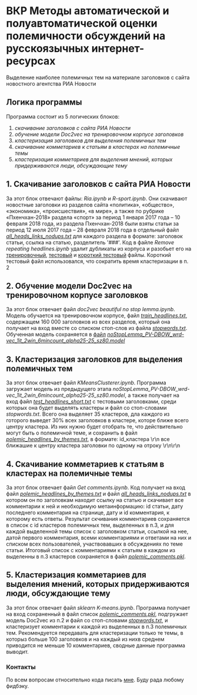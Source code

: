 # ВКР Методы автоматической и полуавтоматической оценки полемичности обсуждений на русскоязычных интернет-ресурсах

Выделение наиболее полемичных тем на материале заголовков с сайта новостного агентства РИА Новости

## Логика программы
Программа состоит из 5 логических блоков:
1) *скачивание заголовков с сайта РИА Новости* 
2) *обучение модели Doc2vec на тренировочном корпусе заголовков*
3) *кластеризация заголовков для выделения полемичных тем*
4) *скачивание комметариев к статьям в кластерах на полемичные темы*
5) *кластеризация комметариев для выделения мнений, которых придерживаются люди, обсуждающие тему*

## 1. Скачивание заголовков с сайта РИА Новости
За этот блок отвечают файлы: *Ria.ipynb* и *R-sport.ipynb*. Они скачивают новостные заголовки из разделов сайта «политика», «общество», «экономика», «происшествия», «в мире», а также по рубрике «Пхенчхан-2018» раздела «спорт» за период 1 января 2017 года – 10 февраля 2018 года, из раздела Пхенчхан-2018 были взяты статьи за период 12 июля 2017 года – 28 февраля 2018 года в отдельный файл [*all_heads_links_nodups.txt*](https://yadi.sk/i/XzBmLDrY3Whzu5) для каждого раздела в формате: заголовок статьи, ссылка на статью, разделитель '###'.
Код в файле *Remove repeating headlines.ipynb* удалит дубликаты из корпуса и разобьет его на [тренировочный](https://yadi.sk/i/iIfSvKhr3Wi349), [тестовый](https://yadi.sk/i/CYX74l_73Wi3CD) и [короткий тестовый](https://yadi.sk/i/Y1lEnomh3Wi38T) файлы. Короткий тестовый файл использовался, что сократить время кластеризации в п. 2

## 2. Обучение модели Doc2vec на тренировочном корпусе заголовков
За этот блок отвечает файл *doc2vec beautiful no stop lemma.ipynb*. Модель обучается на тренировочном корпусе, файл [*train_headlines.txt*](https://yadi.sk/i/iIfSvKhr3Wi349), содержащем 160 000 заголовков из всех разделов, который она получает на вход вместе со списком стоп-слов из файла [*stopwords.txt*](https://yadi.sk/i/C5vUwPSD3Wi2ye). Обученная модель сохраняется в [файл](https://yadi.sk/d/TjC0VYUH3Wi2JJ) [*noStopLemma_PV-DBOW_wrd-vec_1it_2win_6mincount_alpha25-25_sz80.model*](https://yadi.sk/d/H3Hp4rA03Wi2K9)

## 3. Кластеризация заголовков для выделения полемичных тем
За этот блок отвечает файл *KMeansClusterer.ipynb*. Программа загружает модель из предыдущего этапа *noStopLemma_PV-DBOW_wrd-vec_1it_2win_6mincount_alpha25-25_sz80.model*, а также получает на вход файл [*test_headlines_short.txt*](https://yadi.sk/i/Y1lEnomh3Wi38T) с тестовыми заголовками, среди которых она будет выделять кластеры и файл со стоп-словами *stopwords.txt*. Всего она выделяет 35 кластеров, дла каждого из готорого выведет 30% всех заголовков в кластере, которе ближе всего центру кластера. Из них нужно будет отобрать те, что действительно могут быть о полемичной теме, и сохранить в файл [*polemic_headlines_by_themes.txt*](https://yadi.sk/i/wlXNf4-e3Wi2qc), в формате: id_кластера \r\n все ближашие к центру кластера заголовки по одному на отроку \r\n\r\n

## 4. Скачивание комметариев к статьям в кластерах на полемичные темы
За этот блок отвечает файл *Get comments.ipynb*. Код получает на вход файл [*polemic_headlines_by_themes.txt*](https://yadi.sk/i/wlXNf4-e3Wi2qc) и файл [*all_heads_links_nodups.txt*](https://yadi.sk/i/XzBmLDrY3Whzu5) в котором он по заголовкам находит ссылку на статью и скачивает все комментарии к ней и необходимую метаинформацию: id статьи, дату последнего комментария на странице, дату и id комментария, к которому есть ответы. Результат скчивания комментариев сохраняется в список с id кластеров полемичных тем, выделенных в п.3, и для каждой выделенной темы список с заголовком статьи, ссылкой на нее, датой первого комментария, всеми комментариями и ответами на них и списком всех пользователей, участвовавших в обсуждениях по теме статьи. Итоговый список с комментариями к статьям в каждом из выделенны в п.3 кластеров сохраняется в файл [*polemic_comments.pkl*](https://yadi.sk/d/LGM51Y4A3Wi2x4).

## 5. Кластеризация комметариев для выделения мнений, которых придерживаются люди, обсуждающие тему
За этот блок отвечает файл *sklearn K-means.ipynb*. Программа получает на вход сохраненный в файл список [*polemic_comments.pkl*](https://yadi.sk/d/LGM51Y4A3Wi2x4), подгружает модель Doc2vec из п.2 и файл со стоп-словами [*stopwords.txt*](https://yadi.sk/i/C5vUwPSD3Wi2ye), и кластеризует комментарии к каждой из выделенных в п.3 полемичных тем. Рекомендуется передавать для кластеризации только те темы, в которыз больше 100 заголовков и на каждый из нихв среднем приводится не меньше 10 комментариев, сводные данные программа выводит.

### Контакты
По всем вопросам относительно кода писать [мне](zalina2804@mail.ru).
Буду рада любому фидбэку.
